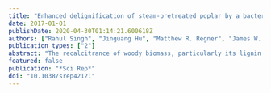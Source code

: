 ```yaml
---
title: "Enhanced delignification of steam-pretreated poplar by a bacterial laccase"
date: 2017-01-01
publishDate: 2020-04-30T01:14:21.600618Z
authors: ["Rahul Singh", "Jinguang Hu", "Matthew R. Regner", "James W. Round", "John Ralph", "John N. Saddler", "Lindsay D. Eltis"]
publication_types: ["2"]
abstract: "The recalcitrance of woody biomass, particularly its lignin component, hinders its sustainable transformation to fuels and biomaterials. Although the recent discovery of several bacterial ligninases promises the development of novel biocatalysts, these enzymes have largely been characterized using model substrates: direct evidence for their action on biomass is lacking. Herein, we report the delignification of woody biomass by a small laccase (sLac) from Amycolatopsis sp. 75iv3. Incubation of steam-pretreated poplar (SPP) with sLac enhanced the release of acid-precipitable polymeric lignin (APPL) by ∼6-fold, and reduced the amt. of acid-sol. lignin by ∼15%. NMR spectrometry revealed that the APPL was significantly syringyl-enriched relative to the original material (∼16:1 vs. ∼3:1), and that sLac preferentially oxidized syringyl units and altered interunit linkage distributions. sLac's substrate preference among monoaryls was also consistent with this observation. In addn., sLac treatment reduced the molar mass of the APPL by over 50%, as detd. by gel-permeation chromatog. coupled with multi-angle light scattering. Finally, sLac acted synergistically with a com. cellulase cocktail to increase glucose prodn. from SPP ∼8%. Overall, this study establishes the lignolytic activity of sLac on woody biomass and highlights the biocatalytic potential of bacterial enzymes. [on SciFinder(R)]"
featured: false
publication: "*Sci Rep*"
doi: "10.1038/srep42121"
---
```


